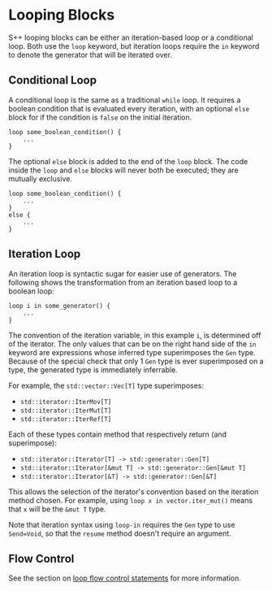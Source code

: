 # Looping Blocks

S++ looping blocks can be either an iteration-based loop or a conditional loop. Both use the `loop` keyword, but
iteration loops require the `in` keyword to denote the generator that will be iterated over.

## Conditional Loop

A conditional loop is the same as a traditional `while` loop. It requires a boolean condition that is evaluated every
iteration, with an optional `else` block for if the condition is `false` on the initial iteration.

```S++
loop some_boolean_condition() {
    ...
}
```

The optional `else` block is added to the end of the `loop` block. The code inside the `loop` and `else` blocks will
never both be executed; they are mutually exclusive.

```S++
loop some_boolean_condition() {
    ...
}
else {
    ...
}
```

## Iteration Loop

An iteration loop is syntactic sugar for easier use of generators. The following shows the transformation from an
iteration based loop to a boolean loop:

```S++
loop i in some_generator() {
    ...
}
```

The convention of the iteration variable, in this example `i`, is determined off of the iterator. The only values that
can be on the right hand side of the `in` keyword are expressions whose inferred type superimposes the `Gen` type.
Because of the special check that only 1 `Gen` type is ever superimposed on a type, the generated type is immediately
inferrable.

For example, the `std::vector::Vec[T]` type superimposes:

- `std::iterator::IterMov[T]`
- `std::iterator::IterMut[T]`
- `std::iterator::IterRef[T]`

Each of these types contain method that respectively return (and superimpose):

- `std::iterator::Iterator[T] -> std::generator::Gen[T]`
- `std::iterator::Iterator[&mut T] -> std::generator::Gen[&mut T]`
- `std::iterator::Iterator[&T] -> std::generator::Gen[&T]`

This allows the selection of the iterator's convention based on the iteration method chosen. For example, using
`loop x in vector.iter_mut()` means that `x` will be the `&mut T` type.

Note that iteration syntax using `loop-in` requires the `Gen` type to use `Send=Void`, so that the `resume` method
doesn't require an argument.

## Flow Control

See the section on [loop flow control statements](../statements/Loop-Control-Statements.md) for more information.

